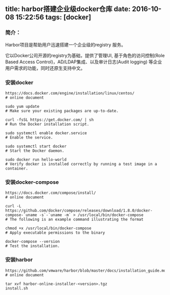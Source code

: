 title: harbor搭建企业级docker仓库
date: 2016-10-08 15:22:56
tags: [docker]
---



### 简介：

Harbor项目是帮助用户迅速搭建一个企业级的registry 服务。

它以Docker公司开源的registry为基础，提供了管理UI, 基于角色的访问控制(Role Based Access Control)，AD/LDAP集成、以及审计日志(Audit logging) 等企业用户需求的功能，同时还原生支持中文。



### 安装docker

```
https://docs.docker.com/engine/installation/linux/centos/
# online document

sudo yum update
# Make sure your existing packages are up-to-date.

curl -fsSL https://get.docker.com/ | sh
# Run the Docker installation script.

sudo systemctl enable docker.service
# Enable the service.

sudo systemctl start docker
# Start the Docker daemon.

sudo docker run hello-world
# Verify docker is installed correctly by running a test image in a container.
```

### 安装docker-compose

```
https://docs.docker.com/compose/install/
# online document

curl -L https://github.com/docker/compose/releases/download/1.8.0/docker-compose-`uname -s`-`uname -m` > /usr/local/bin/docker-compose
# The following is an example command illustrating the format

chmod +x /usr/local/bin/docker-compose
# Apply executable permissions to the binary

docker-compose --version
# Test the installation.
```

### 安装harbor

```
https://github.com/vmware/harbor/blob/master/docs/installation_guide.md
# online document

tar xvf harbor-online-installer-<version>.tgz
install.sh
```
